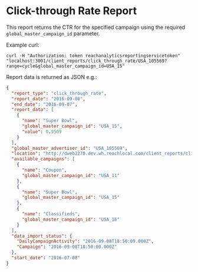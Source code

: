 # Click-through Rate Report

This report returns the CTR for the specified campaign using the required `global_master_campaign_id` parameter.

Example curl:

```
curl -H "Authorization: token reachanalyticsreportingservicetoken"  "localhost:3001/client_reports/click_through_rate/USA_105569?range=cycle&global_master_campaign_id=USA_15"
```

Report data is returned as JSON e.g.:

```json
{
  "report_type": "click_through_rate",
  "report_date": "2016-09-08",
  "end_date": "2016-09-07",
  "report_data": [
    {
      "name": "Super Bowl",
      "global_master_campaign_id": "USA_15",
      "value": 0.9509
    }
  ],
  "global_master_advertiser_id": "USA_105569",
  "location": "http://dweb2270.dev.wh.reachlocal.com/client_reports/click_through_rate/USA_105569?global_master_campaign_id=USA_15&range=cycle",
  "available_campaigns": [
    {
      "name": "Coupon",
      "global_master_campaign_id": "USA_11"
    },
    {
      "name": "Super Bowl",
      "global_master_campaign_id": "USA_15"
    },
    {
      "name": "Classifieds",
      "global_master_campaign_id": "USA_16"
    }
  ],
  "data_import_status": {
    "DailyCampaignActivity": "2016-09-08T18:50:09.000Z",
    "Campaign": "2016-09-08T18:50:09.000Z"
  },
  "start_date": "2016-07-08"
}

```
